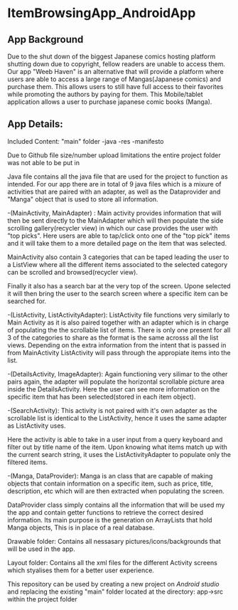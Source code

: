 # ItemBrowsingApp_AndroidApp

## App Background
Due to the shut down of the biggest Japanese comics hosting platform shutting down due to copyright, fellow readers are unable to access them. Our app "Weeb Haven" is an alternative that will provide a platform where users are able to access a large range of Mangas(Japanese comics) and purchase them. This allows users to still have full access to their favorites while promoting the authors by paying for them. This Mobile/tablet application allows a user to purchase japanese comic books (Manga).

## App Details:
Included Content: "main" folder -java -res -manifesto

Due to Github file size/number upload limitations the entire project folder was not able to be put in

Java file contains all the java file that are used for the project to function as intended. For our app there are in total of 9 java files which is a mixure of activities that are paired with an adapter, as well as the Dataprovider and "Manga" object that is used to store all information.

-(MainActivity, MainAdapter) : Main activity provides information that will then be sent directly to the MainAdapter which will then populate the side scrolling gallery(recycler view) in which our case provides the user with "top picks". Here users are able to tap/click onto one of the "top pick" items and it will take them to a more detailed page on the item that was selected.

MainActivity also contain 3 categories that can be taped leading the user to a ListView where all the different items associated to the selected category can be scrolled and browsed(recycler view).

Finally it also has a search bar at the very top of the screen. Upone selected it will then bring the user to the search screen where a specific item can be searched for.

-(ListActivity, ListActivityAdapter): ListActivity file functions very similarly to Main Activity as it is also paired together with an adapter which is in charge of populating the the scrollable list of items. There is only one present for all 3 of the categories to share as the format is the same acrosss all the list views. Depending on the extra information from the intent that is passed in from MainActivity ListActivity will pass through the appropiate items into the list.

-(DetailsActivity, ImageAdapter): Again functioning very silimar to the other pairs again, the adapter will populate the horizontal scrollable picture area inside the DetailsActivity. Here the user can see more information on the specific item that has been selected(stored in each item object).

-(SearchActivity): This activity is not paired with it's own adapter as the scrollable list is identical to the ListActivity, hence it uses the same adapter as ListActivity uses.

Here the activity is able to take in a user input from a query keyboard and filter out by title name of the item. Upon knowing what items match up with the current search string, it uses the ListActivityAdapter to populate only the filtered items.

-(Manga, DataProvider): Manga is an class that are capable of making objects that contain information on a specific item, such as price, title, description, etc which will are then extracted when populating the screen.

DataProvider class simply contains all the information that will be used my the app and contain getter functions to retrieve the correct desired information. Its main purpose is the generation on ArrayLists that hold Manga objects, This is in place of a real database.

Drawable folder: Contains all nessasary pictures/icons/backgrounds that will be used in the app.

Layout folder: Contains all the xml files for the different Activity screens which styalises them for a better user experience.

This repository can be used by creating a new project on *Android studio* and replacing the existing "main" folder located at the directory: app->src within the project folder
